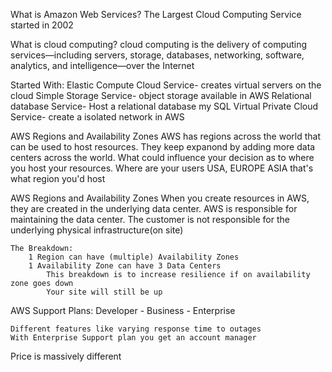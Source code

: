  What is Amazon Web Services?
  The Largest Cloud Computing Service started in 2002

 What is cloud computing?
  cloud computing is the delivery of computing services—including servers, storage, databases, networking, software, analytics, and intelligence—over the Internet 

Started With:
   Elastic Compute Cloud Service- creates virtual servers on the cloud
   Simple Storage Service- object storage available in AWS
   Relational database Service- Host a relational database my SQL
   Virtual Private Cloud Service- create a isolated network in AWS
 
AWS Regions and Availability Zones
AWS has regions across the world that can be used to host resources.
     	They keep expanond by adding more data centers across the world.
     	What could influence your decision as to where you host your resources.
     	Where are your users USA, EUROPE ASIA that's what region you'd host
    
AWS Regions and Availability Zones
       When you create resources in AWS, they are created in the underlying data center.
       AWS is responsible for maintaining the data center.
       The customer is not responsible for the underlying physical infrastructure(on site)
	
	The Breakdown:
		1 Region can have (multiple) Availability Zones 
		1 Availability Zone can have 3 Data Centers 
			This breakdown is to increase resilience if on availability zone goes down 
			Your site will still be up

AWS Support Plans: Developer -  Business  - Enterprise

	Different features like varying response time to outages
	With Enterprise Support plan you get an account manager
	
Price is massively different 



